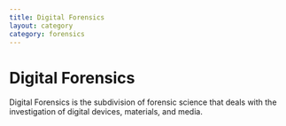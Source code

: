 ```yaml
---
title: Digital Forensics
layout: category
category: forensics
---
```


# Digital Forensics

Digital Forensics is the subdivision of forensic science that deals with the investigation of digital devices, materials, and media.
